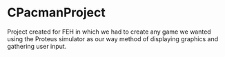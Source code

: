 # CPacmanProject
Project created for FEH in which we had to create any game we wanted using the Proteus simulator as our way method of displaying graphics and gathering user input.
